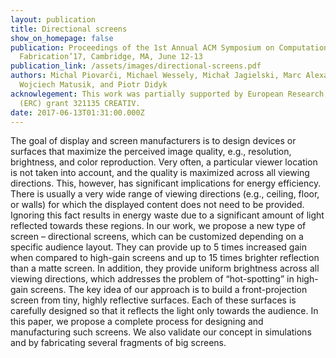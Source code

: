```yaml
---
layout: publication
title: Directional screens
show_on_homepage: false
publication: Proceedings of the 1st Annual ACM Symposium on Computational
  Fabrication’17, Cambridge, MA, June 12-13
publication_link: /assets/images/directional-screens.pdf
authors: Michal Piovarči, Michael Wessely, Michał Jagielski, Marc Alexa,
  Wojciech Matusik, and Piotr Didyk
acknowlegement: This work was partially supported by European Research Council
  (ERC) grant 321135 CREATIV.
date: 2017-06-13T01:31:00.000Z
---
```

The goal of display and screen manufacturers is to design devices or surfaces that maximize the perceived image quality, e.g., resolution, brightness, and color reproduction. Very often, a particular viewer location is not taken into account, and the quality is maximized across all viewing directions. This, however, has significant implications for energy efficiency. There is usually a very wide range of viewing directions (e.g., ceiling, floor, or walls) for which the displayed content does not need to be provided. Ignoring this fact results in energy waste due to a significant amount of light reflected towards these regions. In our work, we propose a new type of screen – directional screens, which can be customized depending on a specific audience layout. They can provide up to 5 times increased gain when compared to high-gain screens and up to 15 times brighter reflection than a matte screen. In addition, they provide uniform brightness across all viewing directions, which addresses the problem of “hot-spotting” in high-gain screens. The key idea of our approach is to build a front-projection screen from tiny, highly reflective surfaces. Each of these surfaces is carefully designed so that it reflects the light only towards the audience. In this paper, we propose a complete process for designing and manufacturing such screens. We also validate our concept in simulations and by fabricating several fragments of big screens.